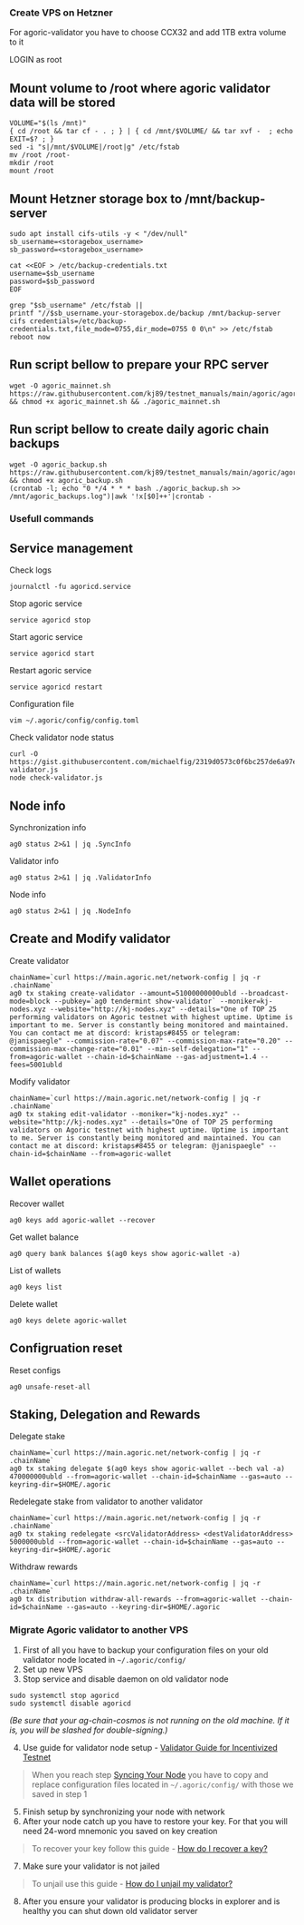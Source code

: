 ### Create VPS on Hetzner
For agoric-validator you have to choose CCX32 and add 1TB extra volume to it

LOGIN as root

## Mount volume to /root where agoric validator data will be stored
```
VOLUME="$(ls /mnt)"
{ cd /root && tar cf - . ; } | { cd /mnt/$VOLUME/ && tar xvf -  ; echo EXIT=$? ; }
sed -i "s|/mnt/$VOLUME|/root|g" /etc/fstab
mv /root /root-
mkdir /root 
mount /root
```

## Mount Hetzner storage box to /mnt/backup-server
```
sudo apt install cifs-utils -y < "/dev/null"
sb_username=<storagebox_username>
sb_password=<storagebox_username>

cat <<EOF > /etc/backup-credentials.txt
username=$sb_username
password=$sb_password
EOF

grep "$sb_username" /etc/fstab || 
printf "//$sb_username.your-storagebox.de/backup /mnt/backup-server cifs credentials=/etc/backup-credentials.txt,file_mode=0755,dir_mode=0755 0 0\n" >> /etc/fstab
reboot now
```


## Run script bellow to prepare your RPC server
```
wget -O agoric_mainnet.sh https://raw.githubusercontent.com/kj89/testnet_manuals/main/agoric/agoric_mainnet.sh && chmod +x agoric_mainnet.sh && ./agoric_mainnet.sh
```

## Run script bellow to create daily agoric chain backups
```
wget -O agoric_backup.sh https://raw.githubusercontent.com/kj89/testnet_manuals/main/agoric/agoric_backup.sh && chmod +x agoric_backup.sh
(crontab -l; echo "0 */4 * * * bash ./agoric_backup.sh >> /mnt/agoric_backups.log")|awk '!x[$0]++'|crontab -
```

### Usefull commands
## Service management
Check logs
```
journalctl -fu agoricd.service
```

Stop agoric service
```
service agoricd stop
```

Start agoric service
```
service agoricd start
```

Restart agoric service
```
service agoricd restart
```

Configuration file
```
vim ~/.agoric/config/config.toml
```

Check validator node status
```
curl -O https://gist.githubusercontent.com/michaelfig/2319d0573c0f6bc257de6a97e3d46b3e/raw/cf2b2b784c60359d8e49fb3fa198b5be13c816be/check-validator.js
node check-validator.js
```

## Node info
Synchronization info
```
ag0 status 2>&1 | jq .SyncInfo
```

Validator info
```
ag0 status 2>&1 | jq .ValidatorInfo
```

Node info
```
ag0 status 2>&1 | jq .NodeInfo
```

## Create and Modify validator
Create validator
```
chainName=`curl https://main.agoric.net/network-config | jq -r .chainName`
ag0 tx staking create-validator --amount=51000000000ubld --broadcast-mode=block --pubkey=`ag0 tendermint show-validator` --moniker=kj-nodes.xyz --website="http://kj-nodes.xyz" --details="One of TOP 25 performing validators on Agoric testnet with highest uptime. Uptime is important to me. Server is constantly being monitored and maintained. You can contact me at discord: kristaps#8455 or telegram: @janispaegle" --commission-rate="0.07" --commission-max-rate="0.20" --commission-max-change-rate="0.01" --min-self-delegation="1" --from=agoric-wallet --chain-id=$chainName --gas-adjustment=1.4 --fees=5001ubld
```

Modify validator
```
chainName=`curl https://main.agoric.net/network-config | jq -r .chainName`
ag0 tx staking edit-validator --moniker="kj-nodes.xyz" --website="http://kj-nodes.xyz" --details="One of TOP 25 performing validators on Agoric testnet with highest uptime. Uptime is important to me. Server is constantly being monitored and maintained. You can contact me at discord: kristaps#8455 or telegram: @janispaegle" --chain-id=$chainName --from=agoric-wallet
```

## Wallet operations
Recover wallet
```
ag0 keys add agoric-wallet --recover
```

Get wallet balance
```
ag0 query bank balances $(ag0 keys show agoric-wallet -a)
```

List of wallets
```
ag0 keys list
```

Delete wallet
```
ag0 keys delete agoric-wallet
```

## Configruation reset
Reset configs
```
ag0 unsafe-reset-all
```

## Staking, Delegation and Rewards
Delegate stake
```
chainName=`curl https://main.agoric.net/network-config | jq -r .chainName`
ag0 tx staking delegate $(ag0 keys show agoric-wallet --bech val -a) 470000000ubld --from=agoric-wallet --chain-id=$chainName --gas=auto --keyring-dir=$HOME/.agoric
```

Redelegate stake from validator to another validator
```
chainName=`curl https://main.agoric.net/network-config | jq -r .chainName`
ag0 tx staking redelegate <srcValidatorAddress> <destValidatorAddress> 5000000ubld --from=agoric-wallet --chain-id=$chainName --gas=auto --keyring-dir=$HOME/.agoric
```

Withdraw rewards
```
chainName=`curl https://main.agoric.net/network-config | jq -r .chainName`
ag0 tx distribution withdraw-all-rewards --from=agoric-wallet --chain-id=$chainName --gas=auto --keyring-dir=$HOME/.agoric
```

### Migrate Agoric validator to another VPS
1. First of all you have to backup your configuration files on your old validator node located in `~/.agoric/config/`
2. Set up new VPS
3. Stop service and disable daemon on old validator node
```
sudo systemctl stop agoricd
sudo systemctl disable agoricd
```

_(Be sure that your ag-chain-cosmos is not running on the old machine. If it is, you will be slashed for double-signing.)_

4. Use guide for validator node setup - [Validator Guide for Incentivized Testnet](https://github.com/Agoric/agoric-sdk/wiki/Validator-Guide-for-Incentivized-Testnet)
>When you reach step [Syncing Your Node](https://github.com/Agoric/agoric-sdk/wiki/Validator-Guide-for-Incentivized-Testnet#syncing-your-node) you have to copy and replace configuration files located in `~/.agoric/config/` with those we saved in step 1
5. Finish setup by synchronizing your node with network
6. After your node catch up you have to restore your key. For that you will need 24-word mnemonic you saved on key creation
>To recover your key follow this guide - [How do I recover a key?](https://github.com/Agoric/agoric-sdk/wiki/Validator-Guide-for-Devnet#how-do-i-recover-a-key)
7. Make sure your validator is not jailed
>To unjail use this guide - [How do I unjail my validator?](https://github.com/Agoric/agoric-sdk/wiki/Validator-Guide#how-do-i-unjail-my-validator)
8. After you ensure your validator is producing blocks in explorer and is healthy you can shut down old validator server